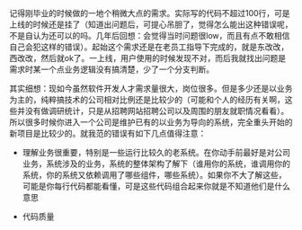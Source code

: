 记得刚毕业的时候做的一地个稍微大点的需求。实际写的代码不超过100行，可是上线的时候还是挂了（知道出问题后，可提心吊胆了，觉得怎么能出这种错误呢，不是自认为还可以的吗。几年后回想：会觉得当时问题很low，而且有点不敢相信自己会犯这样的错误）。起始这个需求还是在老员工指导下完成的，就是东改改，西改改，然后就ok了。一上线，用户使用的时候发现不对，而后我就找出问题是需求时某一个点业务逻辑没有搞清楚，少了一个分支判断。

其实细想：现如今虽然软件开发人才需求量很大，岗位很多。但是多少还是以业务为主的，纯粹搞技术的公司相对比例还是比较少的（可能和个人的经历有关啊，这些并没有做调研统计，只是从招聘网站招聘公司以及周围的朋友就职情况看看）。所以很多时候你进入一个公司是维护已有的以业务为导向的系统，完全重头开始的新项目是比较少的。就我范的错误有如下几点值得注意：

* 理解业务很重要，特别是一些运行比较久的老系统。在你动手前最好是对公司业务，系统涉及的业务，系统的整体架构了解下（谁用你的系统，谁调用你的系统，你的系统又依赖调用了哪些组件，哪些系统）。如果你不大了解这些，可能是你每行代码都能看懂，可是这些代码组合起来你就是不知道他们是什么意思

* 代码质量



